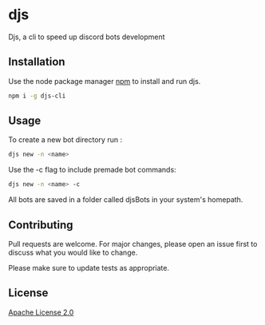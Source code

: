 # djs
Djs, a cli to speed up discord bots development

## Installation

Use the node package manager [npm](https://www.npmjs.com/package/djs-cli) to install and run djs.

```bash
npm i -g djs-cli
```

## Usage
To create a new bot directory run :
```bash
djs new -n <name>
```
Use the -c flag to include premade bot commands:
```bash
djs new -n <name> -c
```
All bots are saved in a folder called djsBots in your system's homepath.
## Contributing
Pull requests are welcome. For major changes, please open an issue first to discuss what you would like to change.

Please make sure to update tests as appropriate.

## License
[Apache License 2.0](https://choosealicense.com/licenses/apache-2.0/)
